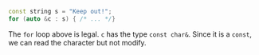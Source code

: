```c++
const string s = "Keep out!";
for (auto &c : s) { /* ... */}
```

The `for` loop above is legal. `c` has the type `const char&`. Since it is a `const`, we can read the character but not modify.
